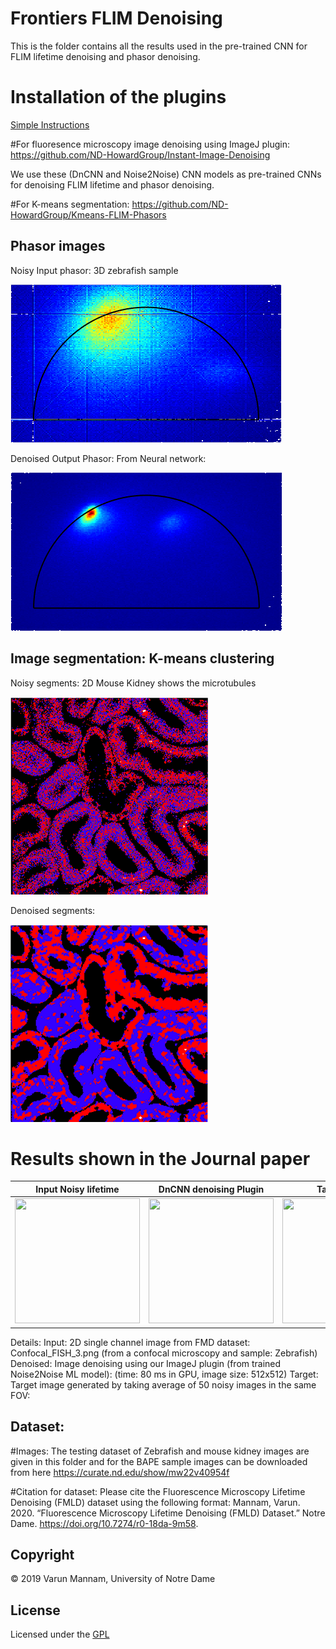 # Frontiers FLIM Denoising
This is the folder contains all the results used in the pre-trained CNN for FLIM lifetime denoising and phasor denoising.

# Installation of the plugins
[Simple Instructions](https://github.com/ND-HowardGroup/Instant-Image-Denoising/blob/master/Plugins/Instructions_to_Install_Image_denoising_plugins.docx)

#For fluoresence microscopy image denoising using ImageJ plugin: 
https://github.com/ND-HowardGroup/Instant-Image-Denoising

We use these (DnCNN and Noise2Noise) CNN models as pre-trained CNNs for denoising FLIM lifetime and phasor denoising. 

#For K-means segmentation: 
https://github.com/ND-HowardGroup/Kmeans-FLIM-Phasors


## Phasor images
Noisy Input phasor: 3D zebrafish sample

![](Zebrafish_data/Phasor_clustering/Phasors_raw_denoised/imagePhasorHistogram.png)

Denoised Output Phasor: From Neural network: 

![](Zebrafish_data/Phasor_clustering/Phasors_raw_denoised/imagePhasorHistogram_denoised.png)

## Image segmentation: K-means clustering
Noisy segments: 2D Mouse Kidney shows the microtubules

![](Zebrafish_data/Phasor_clustering/Segments_raw_denoised/Noisy_Segments.png)

Denoised segments:

![](Zebrafish_data/Phasor_clustering/Segments_raw_denoised/Denosied_Segments.png)


# Results shown in the Journal paper

Input Noisy lifetime       | DnCNN denoising Plugin    | Target Image 		         |	
:-------------------------:|:-------------------------:|:-------------------------:|
<img src="Plugins/Test_images/2D_images/Raw_Images/Confocal_FISH_3.png" width="200" height="200" />   |  <img src="Plugins/Test_images/2D_images/Image_Denoising_results/denoised_confocal_fish3.png" width="200" height="200" />| <img src="Plugins/Test_images/2D_images/Target(ground_truth)_Images/gt_Confocal_FISH_3.png" width="200" height="200" /> |


Details: 
Input: 2D single channel image from FMD dataset: Confocal_FISH_3.png (from a confocal microscopy and sample: Zebrafish)
Denoised: Image denoising using our ImageJ plugin (from trained Noise2Noise ML model): (time: 80 ms in GPU, image size: 512x512)
Target: Target image generated by taking average of 50 noisy images in the same FOV: 

## Dataset:
#Images: The testing dataset of Zebrafish and mouse kidney images are given in this folder and for the BAPE sample images can be downloaded from here https://curate.nd.edu/show/mw22v40954f

#Citation for dataset: Please cite the Fluorescence Microscopy Lifetime Denoising (FMLD) dataset using the following format: Mannam, Varun. 2020. “Fluorescence Microscopy Lifetime Denoising (FMLD) Dataset.” Notre Dame. https://doi.org/10.7274/r0-18da-9m58.


## **Copyright**

© 2019 Varun Mannam, University of Notre Dame  

## **License**

Licensed under the [GPL](https://github.com/ND-HowardGroup/Frontiers-FLIM-Denoising/blob/main/LICENSE)
